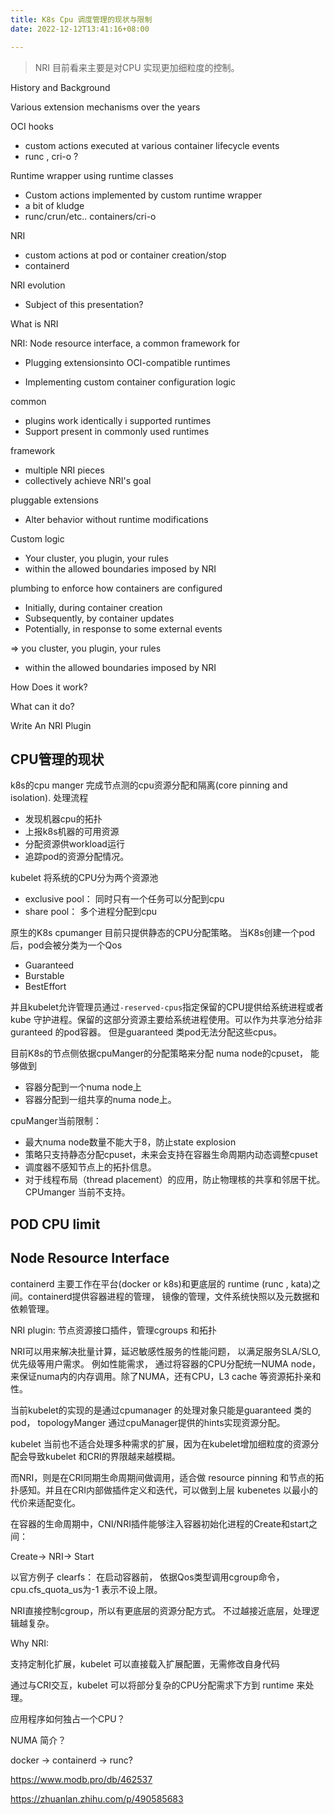 ```yaml
---
title: K8s Cpu 调度管理的现状与限制
date: 2022-12-12T13:41:16+08:00

---
```




> NRI 目前看来主要是对CPU 实现更加细粒度的控制。

History and Background

Various extension mechanisms over the years

OCI hooks

- custom actions executed at various container lifecycle events
- runc , cri-o ?

Runtime wrapper using runtime classes

- Custom actions implemented by custom runtime wrapper
- a bit of kludge
- runc/crun/etc.. containers/cri-o

NRI

- custom actions at pod or container creation/stop
- containerd

NRI evolution

- Subject of this presentation?

  

What is NRI

NRI: Node resource interface, a common framework for

- Plugging extensionsinto OCI-compatible runtimes

- Implementing custom container configuration logic

common

- plugins work identically i supported runtimes
- Support present in commonly used runtimes

framework

- multiple NRI pieces
- collectively achieve NRI's goal

pluggable extensions

- Alter behavior without runtime modifications

Custom logic

- Your cluster, you plugin, your rules
- within the allowed boundaries imposed by NRI

plumbing to enforce how containers are configured

- Initially, during container creation
- Subsequently, by container updates
- Potentially, in response to some external events 

=> you cluster, you plugin, your rules

- within the allowed boundaries imposed by NRI



How Does it work?



What can it do?



Write An NRI Plugin













## CPU管理的现状

k8s的cpu manger 完成节点测的cpu资源分配和隔离(core pinning and isolation). 处理流程

- 发现机器cpu的拓扑
- 上报k8s机器的可用资源
- 分配资源供workload运行
- 追踪pod的资源分配情况。



kubelet 将系统的CPU分为两个资源池

- exclusive pool： 同时只有一个任务可以分配到cpu
- share pool： 多个进程分配到cpu

原生的K8s cpumanger 目前只提供静态的CPU分配策略。 当K8s创建一个pod后，pod会被分类为一个Qos

- Guaranteed
- Burstable
- BestEffort

并且kubelet允许管理员通过`-reserved-cpus`指定保留的CPU提供给系统进程或者kube 守护进程。保留的这部分资源主要给系统进程使用。可以作为共享池分给非guranteed 的pod容器。 但是guaranteed 类pod无法分配这些cpus。

目前K8s的节点侧依据cpuManger的分配策略来分配 numa node的cpuset， 能够做到

- 容器分配到一个numa node上
- 容器分配到一组共享的numa node上。

cpuManger当前限制：

- 最大numa node数量不能大于8，防止state explosion
- 策略只支持静态分配cpuset，未来会支持在容器生命周期内动态调整cpuset
- 调度器不感知节点上的拓扑信息。
- 对于线程布局（thread placement）的应用，防止物理核的共享和邻居干扰。 CPUmanger 当前不支持。

## POD CPU limit





## Node Resource Interface

containerd 主要工作在平台(docker or k8s)和更底层的 runtime (runc , kata)之间。containerd提供容器进程的管理， 镜像的管理，文件系统快照以及元数据和依赖管理。



NRI plugin: 节点资源接口插件，管理cgroups 和拓扑

NRI可以用来解决批量计算，延迟敏感性服务的性能问题， 以满足服务SLA/SLO,优先级等用户需求。 例如性能需求， 通过将容器的CPU分配统一NUMA node，来保证numa内的内存调用。除了NUMA，还有CPU，L3 cache 等资源拓扑亲和性。

当前kubelet的实现的是通过cpumanager 的处理对象只能是guaranteed 类的pod， topologyManger 通过cpuManager提供的hints实现资源分配。

kubelet 当前也不适合处理多种需求的扩展，因为在kubelet增加细粒度的资源分配会导致kubelet 和CRI的界限越来越模糊。

而NRI，则是在CRI同期生命周期间做调用，适合做 resource pinning 和节点的拓扑感知。并且在CRI内部做插件定义和迭代，可以做到上层 kubenetes 以最小的代价来适配变化。 



在容器的生命周期中，CNI/NRI插件能够注入容器初始化进程的Create和start之间：

Create-> NRI-> Start

以官方例子 clearfs： 在启动容器前， 依据Qos类型调用cgroup命令，cpu.cfs_quota_us为-1 表示不设上限。

NRI直接控制cgroup，所以有更底层的资源分配方式。 不过越接近底层，处理逻辑越复杂。





Why NRI:

支持定制化扩展，kubelet 可以直接载入扩展配置，无需修改自身代码

通过与CRI交互，kubelet 可以将部分复杂的CPU分配需求下方到 runtime 来处理。



应用程序如何独占一个CPU？

NUMA 简介？





docker -> containerd -> runc?



https://www.modb.pro/db/462537





https://zhuanlan.zhihu.com/p/490585683

